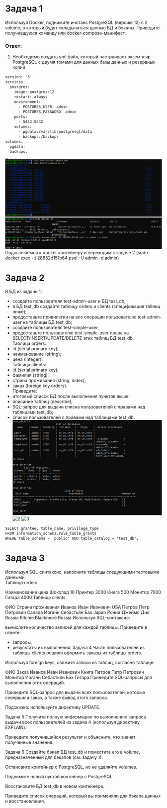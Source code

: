 # Задача 1
Используя Docker, поднимите инстанс PostgreSQL (версию 12) c 2 volume, в который будут складываться данные БД и бэкапы.
Приведите получившуюся команду или docker-compose-манифест.
### Ответ:
1. Необходимо создать yml файл, который настраивает экземпляр PostgreSQL с двумя томами для данных базы данных и резервных копий
```
version: '3'
services:
  postgres:
    image: postgres:12
    restart: always
    environment: 
      - POSTGRES_USER: admin
      - POSTGRES_PASSWORD: admin
    ports:
      - 5432:5432
    volumes:
      - pgdata:/var/lib/postgresql/data
      - backups:/backups
volumes:
  pgdata:
  backups:
```
![ps](https://github.com/EVolgina/devop27-sql/blob/main/pssql.PNG)
![zap](https://github.com/EVolgina/devop27-sql/blob/main/docker%20ps.PNG)
Подключаемся к docker контейнеру и переходим к задаче 2 (sudo docker exec -it 28852d151b64 psql -U admin -d admin)

# Задача 2
В БД из задачи 1:
- создайте пользователя test-admin-user и БД test_db; 
- в БД test_db создайте таблицу orders и clients (спeцификация таблиц ниже);
- предоставьте привилегии на все операции пользователю test-admin-user на таблицы БД test_db;
- создайте пользователя test-simple-user;
- предоставьте пользователю test-simple-user права на SELECT/INSERT/UPDATE/DELETE этих таблиц БД test_db.\
Таблица orders:
- id (serial primary key);
- наименование (string);
- цена (integer).\
Таблица clients:
- id (serial primary key);
- фамилия (string);
- страна проживания (string, index);
- заказ (foreign key orders).\
Приведите:
- итоговый список БД после выполнения пунктов выше;
- описание таблиц (describe);
- SQL-запрос для выдачи списка пользователей с правами над таблицами test_db;
- список пользователей с правами над таблицами test_db.
![1](https://github.com/EVolgina/devop27-sql/blob/main/%D1%81%D0%BF%D0%B8%D1%81%D0%BE%D0%BA%20%D1%82%D0%B0%D0%B1%D0%BB%D0%B8%D1%86.PNG)
![2]()
![3]()
```
SELECT grantee, table_name, privilege_type
FROM information_schema.role_table_grants
WHERE table_schema = 'public' AND table_catalog = 'test_db';
```
# Задача 3
Используя SQL-синтаксис, наполните таблицы следующими тестовыми данными:\
Таблица orders

Наименование	цена
Шоколад	10
Принтер	3000
Книга	500
Монитор	7000
Гитара	4000
Таблица clients

ФИО	Страна проживания
Иванов Иван Иванович	USA
Петров Петр Петрович	Canada
Иоганн Себастьян Бах	Japan
Ронни Джеймс Дио	Russia
Ritchie Blackmore	Russia
Используя SQL-синтаксис:

вычислите количество записей для каждой таблицы.
Приведите в ответе:

- запросы,
- результаты их выполнения.
Задача 4
Часть пользователей из таблицы clients решили оформить заказы из таблицы orders.

Используя foreign keys, свяжите записи из таблиц, согласно таблице:

ФИО	Заказ
Иванов Иван Иванович	Книга
Петров Петр Петрович	Монитор
Иоганн Себастьян Бах	Гитара
Приведите SQL-запросы для выполнения этих операций.

Приведите SQL-запрос для выдачи всех пользователей, которые совершили заказ, а также вывод этого запроса.

Подсказка: используйте директиву UPDATE.

Задача 5
Получите полную информацию по выполнению запроса выдачи всех пользователей из задачи 4 (используя директиву EXPLAIN).

Приведите получившийся результат и объясните, что значат полученные значения.

Задача 6
Создайте бэкап БД test_db и поместите его в volume, предназначенный для бэкапов (см. задачу 1).

Остановите контейнер с PostgreSQL, но не удаляйте volumes.

Поднимите новый пустой контейнер с PostgreSQL.

Восстановите БД test_db в новом контейнере.

Приведите список операций, который вы применяли для бэкапа данных и восстановления.
